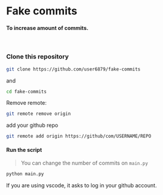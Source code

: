 # Fake commits

#### To increase amount of commits.
<br>

### Clone this repository
```bash
git clone https://github.com/user6879/fake-commits
```
and
```bash
cd fake-commits
```

Remove remote:
```bash
git remote remove origin
```
add your github repo
```bash
git remote add origin https://github/com/USERNAME/REPO
```

#### Run the script
> You can change the number of commits on `main.py`
```bash
python main.py
```

If you are using vscode, it asks to log in your github account.
